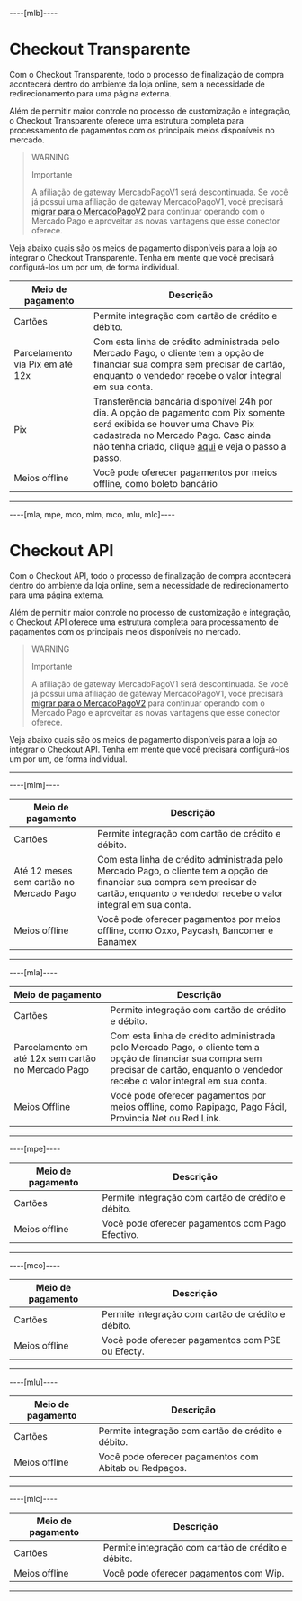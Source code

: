 ----[mlb]----

# Checkout Transparente

Com o Checkout Transparente, todo o processo de finalização de compra acontecerá dentro do ambiente da loja online, sem a necessidade de redirecionamento para uma página externa.

Além de permitir maior controle no processo de customização e integração, o Checkout Transparente oferece uma estrutura completa para processamento de pagamentos com os principais meios disponíveis no mercado.

> WARNING
>
> Importante
>
> A afiliação de gateway MercadoPagoV1 será descontinuada. Se você já possui uma afiliação de gateway MercadoPagoV1, você precisará [migrar para o MercadoPagoV2](/developers/pt/docs/vtex/how-tos/migrate-v1-v2) para continuar operando com o Mercado Pago e aproveitar as novas vantagens que esse conector oferece.


Veja abaixo quais são os meios de pagamento disponíveis para a loja ao integrar o Checkout Transparente. Tenha em mente que você precisará configurá-los um por um, de forma individual.

| Meio de pagamento | Descrição |
|---|---|
| Cartões | Permite integração com cartão de crédito e débito. |
| Parcelamento via Pix em até 12x | Com esta linha de crédito administrada pelo Mercado Pago, o cliente tem a opção de financiar sua compra sem precisar de cartão, enquanto o vendedor recebe o valor integral em sua conta. |
| Pix | Transferência bancária disponível 24h por dia. A opção de pagamento com Pix somente será exibida se houver uma Chave Pix cadastrada no Mercado Pago. Caso ainda não tenha criado, clique [aqui](https://www.youtube.com/watch?v=60tApKYVnkA) e veja o passo a passo. |
| Meios offline | Você pode oferecer pagamentos por meios offline,  como boleto bancário |

------------

----[mla, mpe, mco, mlm, mco, mlu, mlc]----

# Checkout API

Com o Checkout API, todo o processo de finalização de compra acontecerá dentro do ambiente da loja online, sem a necessidade de redirecionamento para uma página externa.

Além de permitir maior controle no processo de customização e integração, o Checkout API oferece uma estrutura completa para processamento de pagamentos com os principais meios disponíveis no mercado.

> WARNING
>
> Importante
>
> A afiliação de gateway MercadoPagoV1 será descontinuada. Se você já possui uma afiliação de gateway MercadoPagoV1, você precisará [migrar para o MercadoPagoV2](/developers/pt/docs/vtex/how-tos/migrate-v1-v2) para continuar operando com o Mercado Pago e aproveitar as novas vantagens que esse conector oferece.


Veja abaixo quais são os meios de pagamento disponíveis para a loja ao integrar o Checkout API. Tenha em mente que você precisará configurá-los um por um, de forma individual.

------------

----[mlm]----

| Meio de pagamento | Descrição |
|---|---|
| Cartões | Permite integração com cartão de crédito e débito. |
| Até 12 meses sem cartão no Mercado Pago | Com esta linha de crédito administrada pelo Mercado Pago, o cliente tem a opção de financiar sua compra sem precisar de cartão, enquanto o vendedor recebe o valor integral em sua conta. |
| Meios offline | Você pode oferecer pagamentos por meios offline, como Oxxo, Paycash, Bancomer e Banamex |


------------

----[mla]----

| Meio de pagamento | Descrição |
|---|---|
| Cartões | Permite integração com cartão de crédito e débito. |
| Parcelamento em até 12x sem cartão no Mercado Pago | Com esta linha de crédito administrada pelo Mercado Pago, o cliente tem a opção de financiar sua compra sem precisar de cartão, enquanto o vendedor recebe o valor integral em sua conta. |
| Meios Offline | Você pode oferecer pagamentos por meios offline, como Rapipago, Pago Fácil, Provincia Net ou Red Link. |

------------

----[mpe]----

| Meio de pagamento | Descrição |
| --- | --- |
| Cartões | Permite integração com cartão de crédito e débito. |
| Meios offline | Você pode oferecer pagamentos com Pago Efectivo. |

------------

----[mco]----

| Meio de pagamento | Descrição |
| --- | --- |
| Cartões | Permite integração com cartão de crédito e débito. |
| Meios offline | Você pode oferecer pagamentos com PSE ou Efecty. |

------------

----[mlu]----

| Meio de pagamento | Descrição |
| --- | --- |
| Cartões | Permite integração com cartão de crédito e débito. |
| Meios offline | Você pode oferecer pagamentos com Abitab ou Redpagos. |

------------

----[mlc]----

| Meio de pagamento | Descrição |
| --- | --- |
| Cartões | Permite integração com cartão de crédito e débito. |
| Meios offline | Você pode oferecer pagamentos com Wip. |

------------

